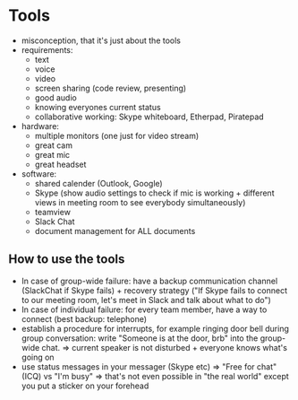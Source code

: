 # Tools
- misconception, that it's just about the tools
- requirements:
  - text
  - voice
  - video
  - screen sharing (code review, presenting)
  - good audio
  - knowing everyones current status
  - collaborative working: Skype whiteboard, Etherpad, Piratepad
- hardware:
  - multiple monitors (one just for video stream)
  - great cam
  - great mic
  - great headset
- software:
  - shared calender (Outlook, Google)
  - Skype (show audio settings to check if mic is working + different views in meeting room to see everybody simultaneously)
  - teamview
  - Slack Chat
  - document management for ALL documents

## How to use the tools
- In case of group-wide failure: have a backup communication channel (SlackChat if Skype fails) + recovery strategy ("If Skype fails to connect to our meeting room, let's meet in Slack and talk about what to do")
- In case of individual failure: for every team member, have a way to connect (best backup: telephone)
- establish a procedure for interrupts, for example ringing door bell during group conversation: write "Someone is at the door, brb" into the group-wide chat. => current speaker is not disturbed + everyone knows what's going on 
- use status messages in your messager (Skype etc) => "Free for chat" (ICQ) vs "I'm busy" => that's not even possible in "the real world" except you put a sticker on your forehead